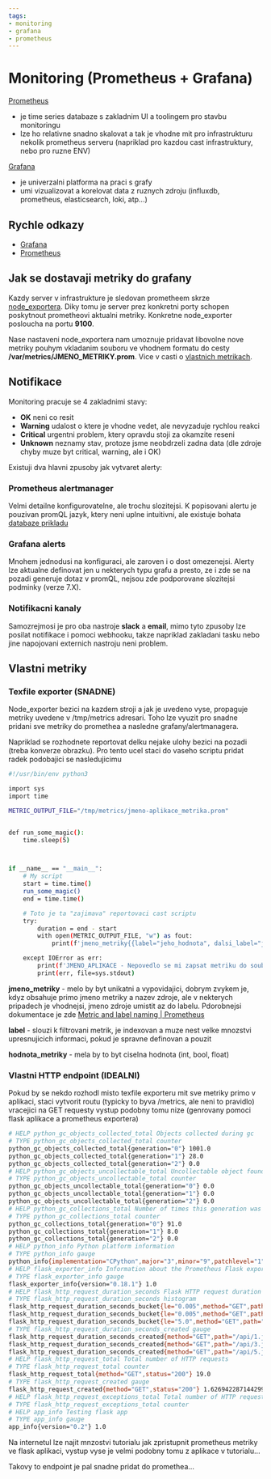 ```yaml
---
tags:
- monitoring
- grafana
- prometheus
---
```


# Monitoring (Prometheus + Grafana)

[Prometheus](https://prometheus.io/docs/introduction/overview/)
- je time series databaze s zakladnim UI a toolingem pro stavbu monitoringu
- lze ho relativne snadno skalovat a tak je vhodne mit pro infrastrukturu nekolik prometheus serveru (napriklad pro kazdou cast infrastruktury, nebo pro ruzne ENV)


[Grafana](https://grafana.com/docs/)
- je univerzalni platforma na praci s grafy
- umi vizualizovat a korelovat data z ruznych zdroju (influxdb, prometheus, elasticsearch, loki, atp...)

## Rychle odkazy
 * [Grafana](https://graph) 
 * [Prometheus](http://prometheus)


## Jak se dostavaji metriky do grafany

Kazdy server v infrastrukture je sledovan prometheem skrze [node_exportera](https://github.com/prometheus/node_exporter). Diky tomu je server prez konkretni porty schopen poskytnout prometheovi aktualni metriky. Konkretne node_exporter posloucha na portu **9100**. 

Nase nastaveni node_exportera nam umoznuje pridavat libovolne nove metriky pouhym vkladanim souboru ve vhodnem formatu do cesty **/var/metrics/JMENO_METRIKY.prom**. Vice v casti o [vlastnich metrikach](#vlastni-metriky).



## Notifikace

Monitoring pracuje se 4 zakladnimi stavy:

 * **OK** neni co resit
 * **Warning** udalost o ktere je vhodne vedet, ale nevyzaduje rychlou reakci
 * **Critical** urgentni problem, ktery opravdu stoji za okamzite reseni
 * **Unknown** neznamy stav, protoze jsme neobdrzeli zadna data (dle zdroje chyby muze byt critical, warning, ale i OK)


Existuji dva hlavni zpusoby jak vytvaret alerty:

### Prometheus alertmanager
Velmi detailne konfigurovatelne, ale trochu slozitejsi. K popisovani alertu je pouzivan promQL jazyk, ktery neni uplne intuitivni, ale existuje bohata [databaze prikladu](https://awesome-prometheus-alerts.grep.to/rules.html) 

### Grafana alerts 
Mnohem jednodusi na konfiguraci, ale zaroven i o dost omezenejsi. Alerty lze aktualne definovat jen u nekterych typu grafu a presto, ze i zde se na pozadi generuje dotaz v promQL, nejsou zde podporovane slozitejsi podminky (verze 7.X).


### Notifikacni kanaly
Samozrejmosi je pro oba nastroje **slack** a **email**, mimo tyto zpusoby lze posilat notifikace i pomoci webhooku, takze napriklad zakladani tasku nebo jine napojovani externich nastroju neni problem. 


## Vlastni metriky
 

### Texfile exporter (SNADNE)
Node_exporter bezici na kazdem stroji a jak je uvedeno vyse, propaguje metriky uvedene v /tmp/metrics adresari. Toho lze vyuzit pro snadne pridani sve metriky do promethea a nasledne grafany/alertmanagera.

 

Napriklad se rozhodnete reportovat delku nejake ulohy bezici na pozadi (treba konverze obrazku). Pro tento ucel staci do vaseho scriptu pridat radek podobajici se nasledujicimu

 

```bash
#!/usr/bin/env python3

import sys
import time

METRIC_OUTPUT_FILE="/tmp/metrics/jmeno-aplikace_metrika.prom"


def run_some_magic():
    time.sleep(5)



if __name__ == "__main__":
    # My script
    start = time.time()
    run_some_magic()
    end = time.time()

    # Toto je ta "zajimava" reportovaci cast scriptu
    try:
        duration = end - start
        with open(METRIC_OUTPUT_FILE, "w") as fout:
            print(f'jmeno_metriky{{label="jeho_hodnota", dalsi_label="jina_hodnota"}} {duration}', file=fout)

    except IOError as err:
        print(f'JMENO_APLIKACE - Nepovedlo se mi zapsat metriku do souboru {METRIC_OUTPUT_FILE}, ale pokracuju', file=sys.stderr)
        print(err, file=sys.stdout)
```
 

**jmeno_metriky** - melo by byt unikatni a vypovidajici, dobrym zvykem je, kdyz obsahuje primo jmeno metriky a nazev zdroje, ale v nekterych pripadech je vhodnejsi, jmeno zdroje umistit az do labelu. Pdorobnejsi dokumentace je zde [Metric and label naming | Prometheus](https://prometheus.io/docs/practices/naming/) 

**label** - slouzi k filtrovani metrik, je indexovan a muze nest velke mnozstvi upresnujicich informaci, pokud je spravne definovan a pouzit

**hodnota_metriky** - mela by to byt ciselna hodnota (int, bool, float)

 

### Vlastni HTTP endpoint (IDEALNI)
Pokud by se nekdo rozhodl misto texfile exporteru mit sve metriky primo v aplikaci, staci vytvorit routu (typicky to  byva /metrics, ale neni to pravidlo) vracejici na GET requesty vystup podobny tomu nize (genrovany pomoci flask aplikace a prometheus exportera)

 

```bash
# HELP python_gc_objects_collected_total Objects collected during gc
# TYPE python_gc_objects_collected_total counter
python_gc_objects_collected_total{generation="0"} 1001.0
python_gc_objects_collected_total{generation="1"} 28.0
python_gc_objects_collected_total{generation="2"} 0.0
# HELP python_gc_objects_uncollectable_total Uncollectable object found during GC
# TYPE python_gc_objects_uncollectable_total counter
python_gc_objects_uncollectable_total{generation="0"} 0.0
python_gc_objects_uncollectable_total{generation="1"} 0.0
python_gc_objects_uncollectable_total{generation="2"} 0.0
# HELP python_gc_collections_total Number of times this generation was collected
# TYPE python_gc_collections_total counter
python_gc_collections_total{generation="0"} 91.0
python_gc_collections_total{generation="1"} 8.0
python_gc_collections_total{generation="2"} 0.0
# HELP python_info Python platform information
# TYPE python_info gauge
python_info{implementation="CPython",major="3",minor="9",patchlevel="1",version="3.9.1"} 1.0
# HELP flask_exporter_info Information about the Prometheus Flask exporter
# TYPE flask_exporter_info gauge
flask_exporter_info{version="0.18.1"} 1.0
# HELP flask_http_request_duration_seconds Flask HTTP request duration in seconds
# TYPE flask_http_request_duration_seconds histogram
flask_http_request_duration_seconds_bucket{le="0.005",method="GET",path="/api/1.json",status="200"} 0.0
flask_http_request_duration_seconds_bucket{le="0.005",method="GET",path="/api/3.json",status="200"} 0.0
flask_http_request_duration_seconds_bucket{le="5.0",method="GET",path="/api/5.json",status="200"} 3.0
# TYPE flask_http_request_duration_seconds_created gauge
flask_http_request_duration_seconds_created{method="GET",path="/api/1.json",status="200"} 1.626942287144087e+09
flask_http_request_duration_seconds_created{method="GET",path="/api/3.json",status="200"} 1.626942300849689e+09
flask_http_request_duration_seconds_created{method="GET",path="/api/5.json",status="200"} 1.6269423125495622e+09
# HELP flask_http_request_total Total number of HTTP requests
# TYPE flask_http_request_total counter
flask_http_request_total{method="GET",status="200"} 19.0
# TYPE flask_http_request_created gauge
flask_http_request_created{method="GET",status="200"} 1.626942287144299e+09
# HELP flask_http_request_exceptions_total Total number of HTTP requests which resulted in an exception
# TYPE flask_http_request_exceptions_total counter
# HELP app_info Testing flask app
# TYPE app_info gauge
app_info{version="0.2"} 1.0
```


Na internetul lze najit mnzostvi tutorialu jak zpristupnit prometheus metriky ve flask aplikaci, vystup vyse je velmi podobny tomu z aplikace v tutorialu…

 

Takovy to endpoint je pal snadne pridat do promethea…
